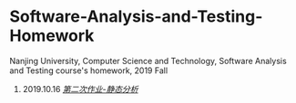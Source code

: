 # Software-Analysis-and-Testing-Homework
Nanjing University, Computer Science and Technology, Software Analysis and Testing course's homework, 2019 Fall

1. 2019.10.16 [*第二次作业-静态分析*](/Note.md)

